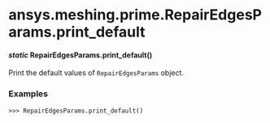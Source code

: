 # ansys.meshing.prime.RepairEdgesParams.print_default



#### *static* RepairEdgesParams.print_default()

Print the default values of `RepairEdgesParams` object.

### Examples

```pycon
>>> RepairEdgesParams.print_default()
```

<!-- !! processed by numpydoc !! -->
